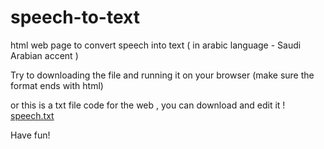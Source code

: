 # speech-to-text
html web page to convert speech into text ( in arabic language - Saudi Arabian accent )

Try to downloading the file and running it on your browser (make sure the format ends with html)


or this is a txt file code for the web , you can download and edit it !
[speech.txt](https://github.com/alaserimaha/speech-to-text/files/9087872/speech.txt)

Have fun! 
